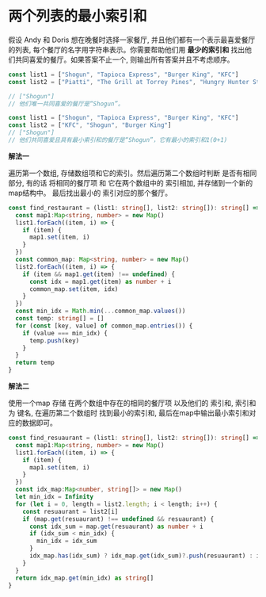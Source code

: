 # 两个列表的最小索引和

  假设 Andy 和 Doris 想在晚餐时选择一家餐厅, 并且他们都有一个表示最喜爱餐厅的列表, 每个餐厅的名字用字符串表示。你需要帮助他们用
  **最少的索引和** 找出他们共同喜爱的餐厅。如果答案不止一个, 则输出所有答案并且不考虑顺序。

```js
const list1 = ["Shogun", "Tapioca Express", "Burger King", "KFC"]
const list2 = ["Piatti", "The Grill at Torrey Pines", "Hungry Hunter Steakhouse", "Shogun"]

// ["Shogun"]
// 他们唯一共同喜爱的餐厅是“Shogun”。

const list1 = ["Shogun", "Tapioca Express", "Burger King", "KFC"]
const list2 = ["KFC", "Shogun", "Burger King"]
// ["Shogun"]
// 他们共同喜爱且具有最小索引和的餐厅是“Shogun”，它有最小的索引和1(0+1)
```

**解法一**

  遍历第一个数组, 存储数组项和它的索引。然后遍历第二个数组时判断 是否有相同部分, 有的话 将相同的餐厅项 和 它在两个数组中的 索引相加, 并存储到一个新的map结构中。 最后找出最小的 索引对应的那个餐厅。

```ts
const find_restaurant = (list1: string[], list2: string[]): string[] => {
  const map1:Map<string, number> = new Map()
  list1.forEach((item, i) => {
    if (item) {
      map1.set(item, i)
    }
  })
  const common_map: Map<string, number> = new Map()
  list2.forEach((item, i) => {
    if (item && map1.get(item) !== undefined) {
      const idx = map1.get(item) as number + i
      common_map.set(item, idx)
    }
  })
  const min_idx = Math.min(...common_map.values())
  const temp: string[] = []
  for (const [key, value] of common_map.entries()) {
    if (value === min_idx) {
      temp.push(key)
    }
  }
  return temp
}
```

**解法二**

  使用一个map 存储 在两个数组中存在的相同的餐厅项 以及他们的 索引和, 索引和为 键名, 在遍历第二个数组时 找到最小的索引和, 最后在map中输出最小索引和对应的数据即可。
```ts
const find_resuaurant = (list1: string[], list2: string[]): string[] => {
  const map1:Map<string, number> = new Map()
  list1.forEach((item, i) => {
    if (item) {
      map1.set(item, i)
    }
  })
  const idx_map:Map<number, string[]> = new Map()
  let min_idx = Infinity
  for (let i = 0, length = list2.length; i < length; i++) {
    const resuaurant = list2[i]
    if (map.get(resuaurant) !== undefined && resuaurant) {
      const idx_sum = map.get(resuaurant) as number + i
      if (idx_sum < min_idx) {
        min_idx = idx_sum
      }
      idx_map.has(idx_sum) ? idx_map.get(idx_sum)?.push(resuaurant) : idx_map.set(idx_sum, [resuaurant])
    }
  }
  return idx_map.get(min_idx) as string[]
}
```